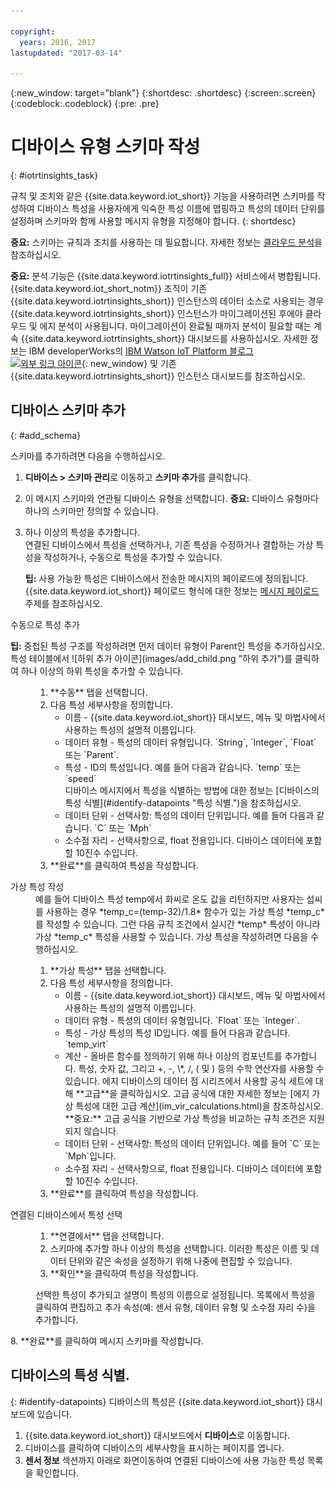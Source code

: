 ```yaml
---

copyright:
  years: 2016, 2017
lastupdated: "2017-03-14"

---
```


{:new_window: target="blank"}
{:shortdesc: .shortdesc}
{:screen:.screen}
{:codeblock:.codeblock}
{:pre: .pre}

# 디바이스 유형 스키마 작성
{: #iotrtinsights_task}

규칙 및 조치와 같은 {{site.data.keyword.iot_short}} 기능을 사용하려면 스키마를 작성하여 디바이스 특성을 사용자에게 익숙한 특성 이름에 맵핑하고 특성의 데이터 단위를 설정하며 스키마와 함께 사용할 메시지 유형을 지정해야 합니다.
{: shortdesc}

**중요:** 스키마는 규칙과 조치를 사용하는 데 필요합니다. 자세한 정보는 [클라우드 분석](cloud_analytics.html#rules)을 참조하십시오.

**중요:** 분석 기능은 {{site.data.keyword.iotrtinsights_full}} 서비스에서 병합됩니다. {{site.data.keyword.iot_short_notm}} 조직이 기존 {{site.data.keyword.iotrtinsights_short}} 인스턴스의 데이터 소스로 사용되는 경우 {{site.data.keyword.iotrtinsights_short}} 인스턴스가 마이그레이션된 후에야 클라우드 및 에지 분석이 사용됩니다. 마이그레이션이 완료될 때까지 분석이 필요할 때는 계속 {{site.data.keyword.iotrtinsights_short}} 대시보드를 사용하십시오. 자세한 정보는 IBM developerWorks의 [IBM Watson IoT Platform 블로그 ![외부 링크 아이콘](../../icons/launch-glyph.svg "외부 링크 아이콘")](https://developer.ibm.com/iotplatform/2016/04/28/iot-real-time-insights-and-watson-iot-platform-a-match-made-in-heaven/){: new_window} 및 기존 {{site.data.keyword.iotrtinsights_short}} 인스턴스 대시보드를 참조하십시오.   

## 디바이스 스키마 추가
{: #add_schema}

스키마를 추가하려면 다음을 수행하십시오.  
1. **디바이스 > 스키마 관리**로 이동하고 **스키마 추가**를 클릭합니다.  
2. 이 메시지 스키마와 연관될 디바이스 유형을 선택합니다. **중요:** 디바이스 유형마다 하나의 스키마만 정의할 수 있습니다.

3. 하나 이상의 특성을 추가합니다.  
연결된 디바이스에서 특성을 선택하거나, 기존 특성을 수정하거나 결합하는 가상 특성을 작성하거나, 수동으로 특성을 추가할 수 있습니다.  

    **팁:** 사용 가능한 특성은 디바이스에서 전송한 메시지의 페이로드에 정의됩니다. {{site.data.keyword.iot_short}} 페이로드 형식에 대한 정보는 [메시지 페이로드](reference/mqtt/index.html#message-payloadl "메시지 페이로드.") 주제를 참조하십시오.   
  <dl>
  <dt>수동으로 특성 추가</dt>
  <p><b>팁:</b> 중첩된 특성 구조를 작성하려면 먼저 데이터 유형이 Parent인 특성을 추가하십시오. 특성 테이블에서 ![하위 추가 아이콘](images/add_child.png "하위 추가")를 클릭하여 하나 이상의 하위 특성을 추가할 수 있습니다.</p>
  <dd>
  <ol>
    <li>**수동** 탭을 선택합니다.</li>
    <li>다음 특성 세부사항을 정의합니다.
    <ul>  
      <li>이름 - {{site.data.keyword.iot_short}} 대시보드, 메뉴 및 마법사에서 사용하는 특성의 설명적 이름입니다.</li>
      <li>데이터 유형 - 특성의 데이터 유형입니다.  
   `String`, `Integer`, `Float` 또는 `Parent`.</li>
   <!--<li>Event - A specific event to collect data for. Leave blank to collect for all events.</li>-->
   <li>특성 - ID의 특성입니다. 예를 들어 다음과 같습니다.  
 `temp` 또는 `speed`  </br> 디바이스 메시지에서 특성을 식별하는 방법에 대한 정보는 [디바이스의 특성 식별](#identify-datapoints "특성 식별.")을 참조하십시오.</li>
  <li>데이터 단위 - 선택사항: 특성의 데이터 단위입니다. 예를 들어 다음과 같습니다.  
     `C` 또는 `Mph`  </li>
     <li> 소수점 자리 - 선택사항으로, float 전용입니다. 디바이스 데이터에 포함할 10진수 수입니다.</li>
    </ul>
    </li>
    <li>**완료**를 클릭하여 특성을 작성합니다.</li>
  </ol>
  </dd>
  <dt>가상 특성 작성</dt>
  <dd> 예를 들어 디바이스 특성 temp에서 화씨로 온도 값을 리턴하지만 사용자는 섭씨를 사용하는 경우 *temp_c=(temp-32)/1.8* 함수가 있는 가상 특성 *temp_c*를 작성할 수 있습니다. 그런 다음 규칙 조건에서 실시간 *temp* 특성이 아니라 가상 *temp_c* 특성을 사용할 수 있습니다.  
  가상 특성을 작성하려면 다음을 수행하십시오.
  <ol>
    <li>**가상 특성** 탭을 선택합니다.</li>  
    <li>다음 특성 세부사항을 정의합니다.
    <ul>
    <li>이름 - {{site.data.keyword.iot_short}} 대시보드, 메뉴 및 마법사에서 사용하는 특성의 설명적 이름입니다.</li>
    <li>데이터 유형 - 특성의 데이터 유형입니다.  
 `Float` 또는 `Integer`.</li>
 <li>특성 - 가상 특성의 특성 ID입니다. 예를 들어 다음과 같습니다.  
`temp_virt`</li>
    <li>계산 - 올바른 함수를 정의하기 위해 하나 이상의 컴포넌트를 추가합니다. 특성, 숫자 값, 그리고  +, -, \*, /, ( 및 ) 등의 수학 연산자를 사용할 수 있습니다.   
    에지 디바이스의 데이터 점 시리즈에서 사용할 공식 세트에 대해 **고급**을 클릭하십시오. 고급 공식에 대한 자세한 정보는 [에지 가상 특성에 대한 고급 계산](im_vir_calculations.html)을 참조하십시오.  
    **중요:** 고급 공식을 기반으로 가상 특성을 비교하는 규칙 조건은 지원되지 않습니다. </li>
    <li>데이터 단위 - 선택사항: 특성의 데이터 단위입니다. 예를 들어 `C` 또는 `Mph`입니다.</li>
    <li> 소수점 자리 - 선택사항으로, float 전용입니다. 디바이스 데이터에 포함할 10진수 수입니다.</li>
   </ul>
   </li>
   <li>**완료**를 클릭하여 특성을 작성합니다.</li>
  </ol>
  </dd>
  <dt>연결된 디바이스에서 특성 선택</dt>
  <dd>
  <ol>
    <li>**연결에서** 탭을 선택합니다.</li>  
    <li>스키마에 추가할 하나 이상의 특성을 선택합니다. 이러한 특성은 이름 및 데이터 단위와 같은 속성을 설정하기 위해 나중에 편집할 수 있습니다.  
<!--**Important:** Each property must be unique for a schema. If you select multiple occurrences of the same property for different events, only one of the selected properties is added to the schema.</li>-->
  <li>**확인**을 클릭하여 특성을 작성합니다.</li>
  </ol>
  </dd>
    <dd>선택한 특성이 추가되고 설명이 특성의 이름으로 설정됩니다. 목록에서 특성을 클릭하여 편집하고 추가 속성(예: 센서 유형, 데이터 유형 및 소수점 자리 수)을 추가합니다.</dd>
  </dl>
8. **완료**를 클릭하여 메시지 스키마를 작성합니다.

## 디바이스의 특성 식별.
{: #identify-datapoints}
   디바이스의 특성은 {{site.data.keyword.iot_short}} 대시보드에 있습니다.

1. {{site.data.keyword.iot_short}} 대시보드에서 **디바이스**로 이동합니다.
2. 디바이스를 클릭하여 디바이스의 세부사항을 표시하는 페이지를 엽니다.
3. **센서 정보** 섹션까지 아래로 화면이동하여 연결된 디바이스에 사용 가능한 특성 목록을 확인합니다.
